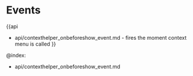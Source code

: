 
Events
=======

{{api
- api/contexthelper_onbeforeshow_event.md - fires the moment context menu is called
}}

@index:
- api/contexthelper_onbeforeshow_event.md


